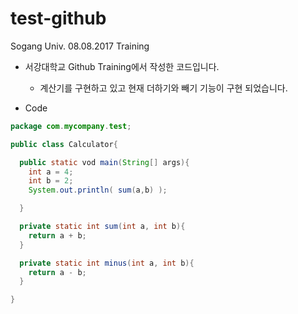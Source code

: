 # test-github
Sogang Univ. 08.08.2017 Training

* 서강대학교 Github Training에서 작성한 코드입니다.  
  * 계산기를 구현하고 있고 현재 더하기와 빼기 기능이 구현 되었습니다.

* Code
```java
package com.mycompany.test;

public class Calculator{

  public static vod main(String[] args){
    int a = 4;
    int b = 2;
    System.out.println( sum(a,b) );

  }

  private static int sum(int a, int b){
    return a + b;
  }

  private static int minus(int a, int b){
    return a - b;
  }

}

```

